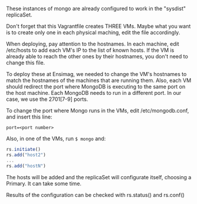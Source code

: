 These instances of mongo are already configured to work in the "sysdist"
replicaSet.

Don't forget that this Vagrantfile creates THREE VMs. Maybe what you want is to
create only one in each physical maching, edit the file accordingly.

When deploying, pay attention to the hostnames. In each machine, edit
/etc/hosts to add each VM's IP to the list of known hosts. If the VM is already
able to reach the other ones by their hostnames, you don't need to change this
file.

To deploy these at Ensimag, we needed to change the VM's hostnames to match the
hostnames of the machines that are running them. Also, each VM should redirect
the port where MongoDB is executing to the same port on the host machine. Each
MongoDB needs to run in a different port. In our case, we use the 2701[7-9]
ports.

To change the port where Mongo runs in the VMs, edit /etc/mongodb.conf, and
insert this line:

```
port=<port number>
```
Also, in one of the VMs, run `$ mongo` and:

```js
rs.initiate()
rs.add("host2")
...
rs.add("hostN")
```

The hosts will be added and the replicaSet will configurate itself, choosing
a Primary. It can take some time.

Results of the configuration can be checked with rs.status() and rs.conf()
